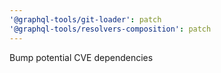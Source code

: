 ```yaml
---
'@graphql-tools/git-loader': patch
'@graphql-tools/resolvers-composition': patch
---
```


Bump potential CVE dependencies
